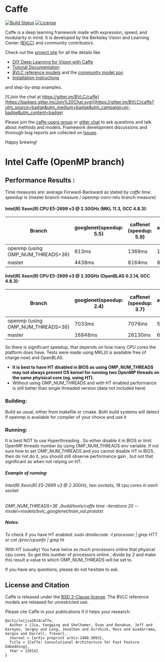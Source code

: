 # Caffe

[![Build Status](https://travis-ci.org/BVLC/caffe.svg?branch=master)](https://travis-ci.org/BVLC/caffe)
[![License](https://img.shields.io/badge/license-BSD-blue.svg)](LICENSE)

Caffe is a deep learning framework made with expression, speed, and modularity in mind.
It is developed by the Berkeley Vision and Learning Center ([BVLC](http://bvlc.eecs.berkeley.edu)) and community contributors.

Check out the [project site](http://caffe.berkeleyvision.org) for all the details like

- [DIY Deep Learning for Vision with Caffe](https://docs.google.com/presentation/d/1UeKXVgRvvxg9OUdh_UiC5G71UMscNPlvArsWER41PsU/edit#slide=id.p)
- [Tutorial Documentation](http://caffe.berkeleyvision.org/tutorial/)
- [BVLC reference models](http://caffe.berkeleyvision.org/model_zoo.html) and the [community model zoo](https://github.com/BVLC/caffe/wiki/Model-Zoo)
- [Installation instructions](http://caffe.berkeleyvision.org/installation.html)

and step-by-step examples.

[![Join the chat at https://gitter.im/BVLC/caffe](https://badges.gitter.im/Join%20Chat.svg)](https://gitter.im/BVLC/caffe?utm_source=badge&utm_medium=badge&utm_campaign=pr-badge&utm_content=badge)

Please join the [caffe-users group](https://groups.google.com/forum/#!forum/caffe-users) or [gitter chat](https://gitter.im/BVLC/caffe) to ask questions and talk about methods and models.
Framework development discussions and thorough bug reports are collected on [Issues](https://github.com/BVLC/caffe/issues).

Happy brewing!

# Intel Caffe (OpenMP branch)

## Performance Results :
Time measures are: average Forward-Backward as stated by *caffe time*. *speedup* is (master branch measure / openmp-conv-relu branch measure)

#### Intel(R) Xeon(R) CPU E5-2699 v3 @ 2.30GHz (MKL 11.3, GCC 4.8.3):
Branch | googlenet(speedup: 5.5) | caffenet (speedup: 5.9) | alexnet(speedup: 5.5) | ciphar10-sigmoid-bn(speedup: 7.5) 
----------|-----------------------|-------------------------------|-----------------------------|---------------------
openmp (using OMP_NUM_THREADS=36)| 813ms|1369ms|1547ms|43ms
master |4438ms                    |8164ms|8644ms |323ms

#### Intel(R) Xeon(R) CPU E5-2699 v3 @ 2.30GHz (OpenBLAS 0.2.14, GCC 4.8.3):
Branch | googlenet(speedup: 2.4) | caffenet (speedup: 3.7) | alexnet(speedup: 1.1)| ciphar10-sigmoid-bn(speedup: 6.6) 
----------|-----------------------|-------------------------------|----------|-------------------
openmp (using OMP_NUM_THREADS=36)| 7033ms|7076ms |57980ms|81ms  
master |16848ms 	|26130ms 	|62091ms|538ms

So there is significant speedup, that depends on how many CPU cores the platform does have. Tests were made using MKL(it is available free of charge now) and OpenBLAS.

- **It is best to have HT disabled in BIOS as using OMP_NUM_THREADS may not always prevent
OS kernel for running two OpenMP threads on the same phyisical core (eg. using HT).** 
- Without using OMP_NUM_THREADS and with HT enabled performance is still better than single threaded version (data not included here)

### Building:
Build as usual, either from makefile or cmake. Both build systems will detect if openmp is available for compiler of your choice and use it


### Running:
It is best NOT to use Hyperthreading . So either disable it in BIOS or limit OpenMP threads number by using OMP_NUM_THREADS env variable. If not sure how to set OMP_NUM_THREADS  and you cannot disable HT in BIOS, then do not do it, you should still observe performance gain , but not that
significant as when not relying on HT.

##### Example of running:
###### Intel(R) Xeon(R) E5-2699 v3 @ 2.30GHz, two sockets, 18 cpu cores in each socket
*OMP_NUM_THREADS=36 ./build/tools/caffe time -iterations 20  --model=models/bvlc_googlenet/train_val.prototxt*  

##### Notes:
To check if you have HT enabled:
*sudo dmidecode -t processor | grep HTT*
or 
*cat /proc/cpuinfo | grep ht*

With HT (usually) You have twice as much processors online that physical cpu cores. So get this number of processors online , divide by 2 and make this result a value to which
 OMP_NUM_THREADS will be set to.

If you have any questions, please do not hesitate to ask.


## License and Citation

Caffe is released under the [BSD 2-Clause license](https://github.com/BVLC/caffe/blob/master/LICENSE).
The BVLC reference models are released for unrestricted use.

Please cite Caffe in your publications if it helps your research:

    @article{jia2014caffe,
      Author = {Jia, Yangqing and Shelhamer, Evan and Donahue, Jeff and Karayev, Sergey and Long, Jonathan and Girshick, Ross and Guadarrama, Sergio and Darrell, Trevor},
      Journal = {arXiv preprint arXiv:1408.5093},
      Title = {Caffe: Convolutional Architecture for Fast Feature Embedding},
      Year = {2014}
    }
